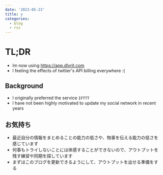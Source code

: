 ```yaml
---
date: '2023-05-23'
title: y
categories:
  - blog
  - rss
---
```


# TL;DR

- Im now using <https://app.dlvrit.com>
- I feeling the effects of twttier's API billing everywhere :(

## Background

- I originally preferred the service `IFTTT`
- I have not been highly motivated to update my social network in recent years

## お気持ち

- 最近自分の情報をまとめることの能力の低さや、物事を伝える能力の低さを感じています
- 何事もトライしないことには体感することができないので、アウトプットを残す練習や同期を探しています
- まずはこのブログを更新できるようにして、アウトプットを出せる準備をする
